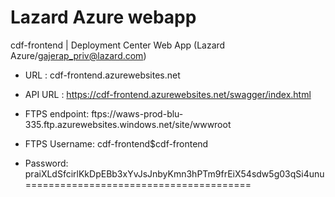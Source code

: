 # Lazard Azure webapp
cdf-frontend | Deployment Center
Web App (Lazard Azure/gajerap_priv@lazard.com)

- URL : cdf-frontend.azurewebsites.net
- API URL : https://cdf-frontend.azurewebsites.net/swagger/index.html

- FTPS endpoint: ftps://waws-prod-blu-335.ftp.azurewebsites.windows.net/site/wwwroot
- FTPS Username: cdf-frontend\$cdf-frontend
- Password: praiXLdSfcirlKkDpEBb3xYvJsJnbyKmn3hPTm9frEiX54sdw5g03qSi4unu
=======================================

